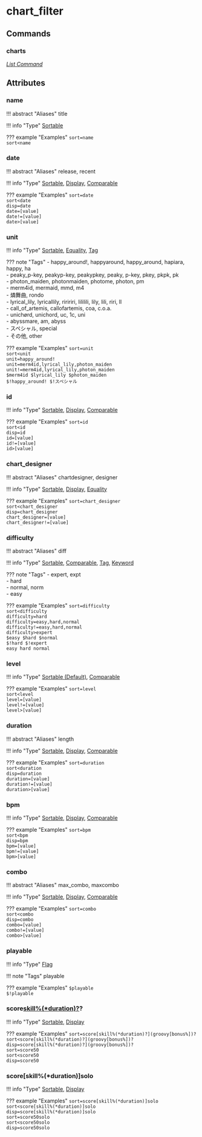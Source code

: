 <!-- Generated Document: Do not edit -->

# chart_filter

## Commands

### charts

*[List Command](/commands/general-usage/#list-commands)*

## Attributes

### name

!!! abstract "Aliases"
    title

!!! info "Type"
    [Sortable](/commands/general-usage/#sortable)

??? example "Examples"
    `sort=name`  
    `sort<name`

### date

!!! abstract "Aliases"
    release, recent

!!! info "Type"
    [Sortable](/commands/general-usage/#sortable), [Display](/commands/general-usage/#display), [Comparable](/commands/general-usage/#comparable)

??? example "Examples"
    `sort=date`  
    `sort<date`  
    `disp=date`  
    `date=[value]`  
    `date!=[value]`  
    `date>[value]`

### unit

!!! info "Type"
    [Sortable](/commands/general-usage/#sortable), [Equality](/commands/general-usage/#equality), [Tag](/commands/general-usage/#tag)

??? note "Tags"
     - happy_around!, happyaround, happy_around, hapiara, happy, ha  
     - peaky_p-key, peakyp-key, peakypkey, peaky, p-key, pkey, pkpk, pk  
     - photon_maiden, photonmaiden, photome, photon, pm  
     - merm4id, mermaid, mmd, m4  
     - 燐舞曲, rondo  
     - lyrical_lily, lyricallily, riririri, lililili, lily, lili, riri, ll  
     - call_of_artemis, callofartemis, coa, c.o.a.  
     - unichørd, unichord, uc, 1c, uni  
     - abyssmare, am, abyss  
     - スペシャル, special  
     - その他, other

??? example "Examples"
    `sort=unit`  
    `sort<unit`  
    `unit=happy_around!`  
    `unit=merm4id,lyrical_lily,photon_maiden`  
    `unit!=merm4id,lyrical_lily,photon_maiden`  
    `$merm4id $lyrical_lily $photon_maiden`  
    `$!happy_around! $!スペシャル`

### id

!!! info "Type"
    [Sortable](/commands/general-usage/#sortable), [Display](/commands/general-usage/#display), [Comparable](/commands/general-usage/#comparable)

??? example "Examples"
    `sort=id`  
    `sort<id`  
    `disp=id`  
    `id=[value]`  
    `id!=[value]`  
    `id>[value]`

### chart_designer

!!! abstract "Aliases"
    chartdesigner, designer

!!! info "Type"
    [Sortable](/commands/general-usage/#sortable), [Display](/commands/general-usage/#display), [Equality](/commands/general-usage/#equality)

??? example "Examples"
    `sort=chart_designer`  
    `sort<chart_designer`  
    `disp=chart_designer`  
    `chart_designer=[value]`  
    `chart_designer!=[value]`

### difficulty

!!! abstract "Aliases"
    diff

!!! info "Type"
    [Sortable](/commands/general-usage/#sortable), [Comparable](/commands/general-usage/#comparable), [Tag](/commands/general-usage/#tag), [Keyword](/commands/general-usage/#keyword)

??? note "Tags"
     - expert, expt  
     - hard  
     - normal, norm  
     - easy

??? example "Examples"
    `sort=difficulty`  
    `sort<difficulty`  
    `difficulty=hard`  
    `difficulty=easy,hard,normal`  
    `difficulty!=easy,hard,normal`  
    `difficulty>expert`  
    `$easy $hard $normal`  
    `$!hard $!expert`  
    `easy hard normal`

### level

!!! info "Type"
    [Sortable (Default)](/commands/general-usage/#sortable), [Comparable](/commands/general-usage/#comparable)

??? example "Examples"
    `sort=level`  
    `sort<level`  
    `level=[value]`  
    `level!=[value]`  
    `level>[value]`

### duration

!!! abstract "Aliases"
    length

!!! info "Type"
    [Sortable](/commands/general-usage/#sortable), [Display](/commands/general-usage/#display), [Comparable](/commands/general-usage/#comparable)

??? example "Examples"
    `sort=duration`  
    `sort<duration`  
    `disp=duration`  
    `duration=[value]`  
    `duration!=[value]`  
    `duration>[value]`

### bpm

!!! info "Type"
    [Sortable](/commands/general-usage/#sortable), [Display](/commands/general-usage/#display), [Comparable](/commands/general-usage/#comparable)

??? example "Examples"
    `sort=bpm`  
    `sort<bpm`  
    `disp=bpm`  
    `bpm=[value]`  
    `bpm!=[value]`  
    `bpm>[value]`

### combo

!!! abstract "Aliases"
    max_combo, maxcombo

!!! info "Type"
    [Sortable](/commands/general-usage/#sortable), [Display](/commands/general-usage/#display), [Comparable](/commands/general-usage/#comparable)

??? example "Examples"
    `sort=combo`  
    `sort<combo`  
    `disp=combo`  
    `combo=[value]`  
    `combo!=[value]`  
    `combo>[value]`

### playable

!!! info "Type"
    [Flag](/commands/general-usage/#flag)

!!! note "Tags"
    playable

??? example "Examples"
    `$playable`  
    `$!playable`

### score[skill%(*duration)?](groovy[bonus%])?

!!! info "Type"
    [Sortable](/commands/general-usage/#sortable), [Display](/commands/general-usage/#display)

??? example "Examples"
    `sort=score[skill%(*duration)?](groovy[bonus%])?`  
    `sort<score[skill%(*duration)?](groovy[bonus%])?`  
    `disp=score[skill%(*duration)?](groovy[bonus%])?`  
    `sort=score50`  
    `sort<score50`  
    `disp=score50`

### score[skill%(*duration)]solo

!!! info "Type"
    [Sortable](/commands/general-usage/#sortable), [Display](/commands/general-usage/#display)

??? example "Examples"
    `sort=score[skill%(*duration)]solo`  
    `sort<score[skill%(*duration)]solo`  
    `disp=score[skill%(*duration)]solo`  
    `sort=score50solo`  
    `sort<score50solo`  
    `disp=score50solo`